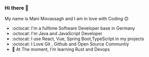 ### Hi there 👋
My name is Mani Movassagh and I am in love with Coding 😊
- :octocat: I'm a fulltime Software Developer base in Germany
- :octocat: I'm Java and JavaScript Developer
- :octocat: I use React, Vue, Spring Boot,TypeScript in my projects
- :octocat: I Love Git , Github and Open Source Communtiy
- :hammer:  At The moment, I'm learning Rust and Devops
